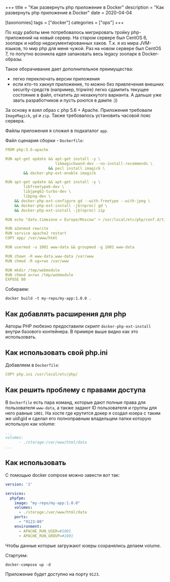 +++
title = "Как развернуть php приложение в Docker"
description = "Как развернуть php приложение в Docker"
date = 2020-04-04

[taxonomies]
tags = ["docker"]
categories = ["ops"]
+++

По ходу работы мне потребовалось мигрировать тройку php-приложений на новый сервер. На старом сервере был CentOS 6, зоопарк и набор
недокументированных хаков. Т.к. я из мира JVM-языков, то мир php для меня чужой. Раз на новом сервере был CentOS 7, 
то попутно возникла идея запаковать весь legacy зоопарк в Docker-образы.

Такое оборачивание дает дополнительное преимущества:
 - легко переключать версии приложения
 - если кто-то хакнул приложение, то можно без привлечения внешних security-средств (например, tripwire) легко сдампить текущее состояние в файл, откатить
 до нехакнутого варианта. А дальше уже звать разработчиков и пусть роются в дампе :))

За основу я взял образ с php 5.6 + Apache. Приложения требовали `ImageMagick`, `gd` и `zip`. Также требовалось установить
часовой пояс сервера.

Файлы приложения я сложил в подкаталог `app`. 

Файл сценария сборки - `Dockerfile`:

```yaml
FROM php:5.6-apache

RUN apt-get update && apt-get install -y \
                      libmagickwand-dev --no-install-recommends \
                   && pecl install imagick \
        && docker-php-ext-enable imagick

RUN apt-get update && apt-get install -y \
        libfreetype6-dev \
        libjpeg62-turbo-dev \
        libpng-dev \
    && docker-php-ext-configure gd --with-freetype --with-jpeg \
    && docker-php-ext-install -j$(nproc) gd \
    && docker-php-ext-install -j$(nproc) zip

RUN echo "date.timezone = Europe/Moscow" > /usr/local/etc/php/conf.d/timezone.ini

RUN a2enmod rewrite
RUN service apache2 restart
COPY app/ /var/www/html

RUN usermod -u 1001 www-data && groupmod -g 1001 www-data

RUN chown -R www-data.www-data /var/www
RUN chmod -R ug=rwx /var/www

RUN mkdir /tmp/webmodule
RUN chmod a=rwx /tmp/webmodule
EXPOSE 80

```

Собираем:

```shell script
docker build -t my-repo/my-app:1.0.0 .
```

## Как добавлять расширения для php

Авторы PHP любезно предоставили скрипт `docker-php-ext-install` внутри базового контейнера. В примере выше видно как это
использовать.

## Как использовать свой php.ini

Добавляем в `Dockerfile`:

```yaml
COPY php.ini /usr/local/etc/php/
```

## Как решить проблему с правами доступа

В `Dockerfile` есть пара команд, которые дают полные права для пользователя `www-data`, 
а также задают ID пользователя и группы для него равные `1001`.
На хосте где крутится докер я создал юзера с таким же uid\gid и сделал его полноправным владельцем папки 
которую использую как volume:

```yaml
...
volumes:
      - ./storage:/var/www/html/data
...
```

## Как использовать

С помощью docker compose можно завести вот так:

```yaml
version: '2'

services:
  phpfpm:
    image: "my-repo/my-app:1.0.0"
    volumes:
      - ./storage:/var/www/html/data
    ports:
      - "9123:80"
    environment:
      - APACHE_RUN_USER=#1001
      - APACHE_RUN_GROUP=#1001
```

Чтобы данные которые загружают юзеры сохранялись делаем volume.

Стартуем:

```shell script
docker-compose up -d
```

Приложение будет доступно на порту `9123`.
